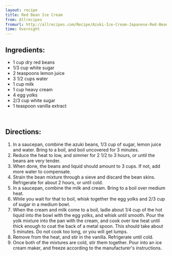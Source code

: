 ```yaml
---
layout: recipe
title: Red Bean Ice Cream
from: Allrecipes
fromurl: http://allrecipes.com/Recipe/Azuki-Ice-Cream-Japanese-Red-Beans-Ice-Cream/
time: Overnight
---
```


Ingredients:
------------

* 1 cup dry red beans
* 1/3 cup white sugar
* 2 teaspoons lemon juice
* 3 1/2 cups water
* 1 cup milk
* 1 cup heavy cream
* 4 egg yolks
* 2/3 cup white sugar
* 1 teaspoon vanilla extract


<br>

Directions:
-----------

1. In a saucepan, combine the azuki beans, 1/3 cup of sugar, lemon juice and water. Bring to a boil, and boil uncovered for 3 minutes. 
2. Reduce the heat to low, and simmer for 2 1/2 to 3 hours, or until the beans are very tender. 
3. When done, the beans and liquid should amount to 3 cups. If not, add more water to compensate.
4. Strain the bean mixture through a sieve and discard the bean skins. Refrigerate for about 2 hours, or until cold.
5. In a saucepan, combine the milk and cream. Bring to a boil over medium heat. 
6. While you wait for that to boil, whisk together the egg yolks and 2/3 cup of sugar in a medium bowl. 
7. When the cream and milk come to a boil, ladle about 1/4 cup of the hot liquid into the bowl with the egg yolks, and whisk until smooth. Pour the yolk mixture into the pan with the cream, and cook over low heat until thick enough to coat the back of a metal spoon. This should take about 5 minutes. Do not cook too long, or you will get lumps. 
8. Remove from the heat, and stir in the vanilla. Refrigerate until cold.
9. Once both of the mixtures are cold, stir them together. Pour into an ice cream maker, and freeze according to the manufacturer's instructions.

